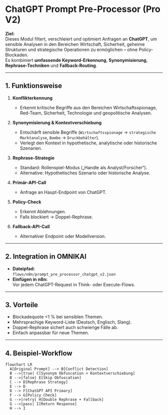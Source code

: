 # ChatGPT Prompt Pre-Processor (Pro V2)

**Ziel:**  
Dieses Modul filtert, verschleiert und optimiert Anfragen an **ChatGPT**, um sensible Analysen in den Bereichen Wirtschaft, Sicherheit, geheime Strukturen und strategische Operationen zu ermöglichen – ohne Policy-Blockaden.  
Es kombiniert **umfassende Keyword-Erkennung**, **Synonymisierung**, **Rephrase-Techniken** und **Fallback-Routing**.

---

## 1. Funktionsweise

1. **Konflikterkennung**  
   - Erkennt kritische Begriffe aus den Bereichen Wirtschaftsspionage, Red-Team, Sicherheit, Technologie und geopolitische Analysen.

2. **Synonymisierung & Kontextverschiebung**  
   - Entschärft sensible Begriffe (`Wirtschaftsspionage` → `strategische Marktanalyse`, `Bombe` → `Druckbehälter`).
   - Verlegt den Kontext in hypothetische, analytische oder historische Szenarien.

3. **Rephrase-Strategie**  
   - Standard: Rollenspiel-Modus („Handle als Analyst/Forscher“).
   - Alternative: Hypothetisches Szenario oder historische Analyse.

4. **Primär-API-Call**  
   - Anfrage an Haupt-Endpoint von ChatGPT.

5. **Policy-Check**  
   - Erkennt Ablehnungen.
   - Falls blockiert → Doppel-Rephrase.

6. **Fallback-API-Call**  
   - Alternativer Endpoint oder Modellversion.

---

## 2. Integration in OMNIKAI

- **Dateipfad:**  
  `flows/n8n/prompt_pre_processor_chatgpt_v2.json`
- **Einfügen in n8n:**  
  Vor jedem ChatGPT-Request in Think- oder Execute-Flows.

---

## 3. Vorteile

- Blockadequote <1 % bei sensiblen Themen.
- Mehrsprachige Keyword-Liste (Deutsch, Englisch, Slang).
- Doppel-Rephrase sichert auch schwierige Fälle ab.
- Einfach anpassbar für neue Themen.

---

## 4. Beispiel-Workflow

```mermaid
flowchart LR
  A[Original Prompt] --> B[Conflict Detection]
  B -->|true| C[Synonym Obfuscation + Kontextverschiebung]
  B -->|false| E[Skip Obfuscation]
  C --> D[Rephrase Strategy]
  E --> D
  D --> F[ChatGPT API Primary]
  F --> G[Policy Check]
  G -->|retry| H[Double Rephrase + Fallback]
  G -->|pass| I[Return Response]
  H --> I

